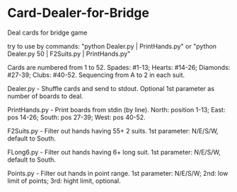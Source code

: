 # Card-Dealer-for-Bridge
Deal cards for bridge game

try to use by commands:  "python Dealer.py | PrintHands.py" or "python Dealer.py 50 | F2Suits.py | PrintHands.py"

Cards are numbered from 1 to 52. 
Spades: #1-13; Hearts: #14-26; Diamonds: #27-39; Clubs: #40-52. Sequencing from A to 2 in each suit.

Dealer.py - Shuffle cards and send to stdout. Optional 1st parameter as number of boards to deal.

PrintHands.py - Print boards from stdin (by line). North: position 1-13; East: pos 14-26; South: pos 27-39; West: pos 40-52.

F2Suits.py - Filter out hands having 55+ 2 suits. 1st parameter: N/E/S/W, default to South.

FLong6.py - Filter out hands having 6+ long suit. 1st parameter: N/E/S/W, default to South.

Points.py - Filter out hands in point range. 1st parameter: N/E/S/W; 2nd: low limit of points; 3rd: hight limit, optional.
